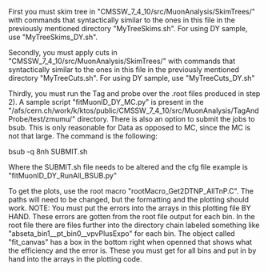First you must skim tree in "CMSSW_7_4_10/src/MuonAnalysis/SkimTrees/" with commands that syntactically similar to the ones in this file in the previously mentioned directory "MyTreeSkims.sh". For using DY sample, use "MyTreeSkims_DY.sh".

Secondly, you must apply cuts in "CMSSW_7_4_10/src/MuonAnalysis/SkimTrees/"  with commands that syntactically similar to the ones in this file in the previously mentioned directory "MyTreeCuts.sh". For using DY sample, use "MyTreeCuts_DY.sh"

Thirdly, you must run the Tag and probe over the .root files produced in step 2). A sample script "fitMuonID_DY_MC.py" is present in the "/afs/cern.ch/work/k/ktos/public/CMSSW_7_4_10/src/MuonAnalysis/TagAndProbe/test/zmumu/" directory. There is also an option to submit the jobs to bsub. This is only reasonable for Data as opposed to MC, since the MC is not that large. The command is the following:

bsub -q 8nh SUBMIT.sh

Where the SUBMIT.sh file needs to be altered and the cfg file example is "fitMuonID_DY_RunAll_BSUB.py"

To get the plots, use the root macro "rootMacro_Get2DTNP_AllTnP.C". The paths will need to be changed, but the formatting and the plotting should work. NOTE: You must put the errors into the arrays in this plotting file BY HAND. These errors are gotten from the root file output for each bin. In the root file there are files further into the directory chain labeled something like "abseta_bin1__pt_bin0__vpvPlusExpo" for each bin. The object called "fit_canvas" has a box in the bottom right when openned that shows what the efficiency and the error is. These you must get for all bins and put in by hand into the arrays in the plotting code.
